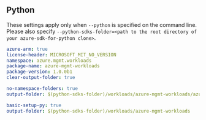 ## Python

These settings apply only when `--python` is specified on the command line.
Please also specify `--python-sdks-folder=<path to the root directory of your azure-sdk-for-python clone>`.

```yaml $(python) && $(track2)
azure-arm: true
license-header: MICROSOFT_MIT_NO_VERSION
namespace: azure.mgmt.workloads
package-name: azure-mgmt-workloads
package-version: 1.0.0b1
clear-output-folder: true
```

``` yaml $(python) && $(python-mode) == 'update' && $(track2)
no-namespace-folders: true
output-folder: $(python-sdks-folder)/workloads/azure-mgmt-workloads/azure/mgmt/workloads
```
``` yaml $(python) && $(python-mode) == 'create' && $(track2)
basic-setup-py: true
output-folder: $(python-sdks-folder)/workloads/azure-mgmt-workloads
```